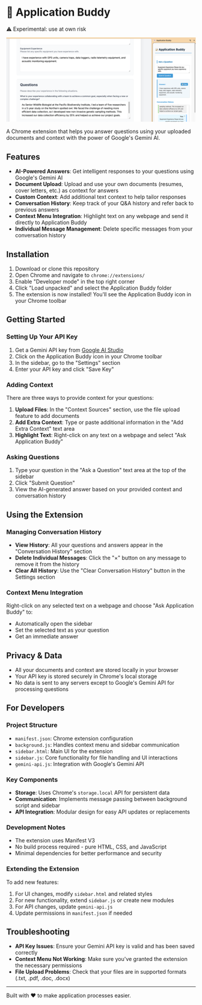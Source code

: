 # 📝 Application Buddy
⚠️ Experimental: use at own risk

![Application Buddy](application_buddy.png)

A Chrome extension that helps you answer questions using your uploaded documents and context with the power of Google's Gemini AI.

## Features

- **AI-Powered Answers**: Get intelligent responses to your questions using Google's Gemini AI
- **Document Upload**: Upload and use your own documents (resumes, cover letters, etc.) as context for answers
- **Custom Context**: Add additional text context to help tailor responses
- **Conversation History**: Keep track of your Q&A history and refer back to previous answers
- **Context Menu Integration**: Highlight text on any webpage and send it directly to Application Buddy
- **Individual Message Management**: Delete specific messages from your conversation history

## Installation

1. Download or clone this repository
2. Open Chrome and navigate to `chrome://extensions/`
3. Enable "Developer mode" in the top right corner
4. Click "Load unpacked" and select the Application Buddy folder
5. The extension is now installed! You'll see the Application Buddy icon in your Chrome toolbar

## Getting Started

### Setting Up Your API Key

1. Get a Gemini API key from [Google AI Studio](https://ai.google.dev/)
2. Click on the Application Buddy icon in your Chrome toolbar
3. In the sidebar, go to the "Settings" section
4. Enter your API key and click "Save Key"

### Adding Context

There are three ways to provide context for your questions:

1. **Upload Files**: In the "Context Sources" section, use the file upload feature to add documents
2. **Add Extra Context**: Type or paste additional information in the "Add Extra Context" text area
3. **Highlight Text**: Right-click on any text on a webpage and select "Ask Application Buddy"

### Asking Questions

1. Type your question in the "Ask a Question" text area at the top of the sidebar
2. Click "Submit Question"
3. View the AI-generated answer based on your provided context and conversation history

## Using the Extension

### Managing Conversation History

- **View History**: All your questions and answers appear in the "Conversation History" section
- **Delete Individual Messages**: Click the "×" button on any message to remove it from the history
- **Clear All History**: Use the "Clear Conversation History" button in the Settings section

### Context Menu Integration

Right-click on any selected text on a webpage and choose "Ask Application Buddy" to:
- Automatically open the sidebar
- Set the selected text as your question
- Get an immediate answer

## Privacy & Data

- All your documents and context are stored locally in your browser
- Your API key is stored securely in Chrome's local storage
- No data is sent to any servers except to Google's Gemini API for processing questions

## For Developers

### Project Structure

- `manifest.json`: Chrome extension configuration
- `background.js`: Handles context menu and sidebar communication
- `sidebar.html`: Main UI for the extension
- `sidebar.js`: Core functionality for file handling and UI interactions
- `gemini-api.js`: Integration with Google's Gemini API

### Key Components

- **Storage**: Uses Chrome's `storage.local` API for persistent data
- **Communication**: Implements message passing between background script and sidebar
- **API Integration**: Modular design for easy API updates or replacements

### Development Notes

- The extension uses Manifest V3
- No build process required - pure HTML, CSS, and JavaScript
- Minimal dependencies for better performance and security

### Extending the Extension

To add new features:
1. For UI changes, modify `sidebar.html` and related styles
2. For new functionality, extend `sidebar.js` or create new modules
3. For API changes, update `gemini-api.js`
4. Update permissions in `manifest.json` if needed

## Troubleshooting

- **API Key Issues**: Ensure your Gemini API key is valid and has been saved correctly
- **Context Menu Not Working**: Make sure you've granted the extension the necessary permissions
- **File Upload Problems**: Check that your files are in supported formats (.txt, .pdf, .doc, .docx)

---

Built with ❤️ to make application processes easier.
